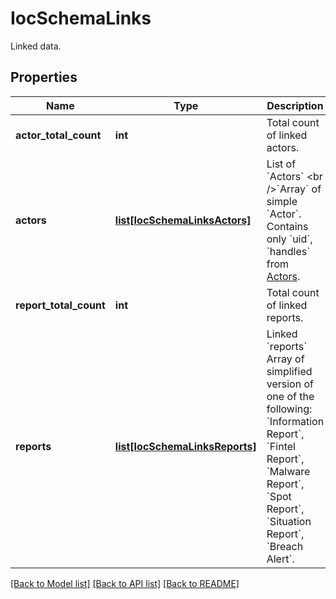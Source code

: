# IocSchemaLinks

Linked data.

## Properties
Name | Type | Description | Notes
------------ | ------------- | ------------- | -------------
**actor_total_count** | **int** | Total count of linked actors. | 
**actors** | [**list[IocSchemaLinksActors]**](IocSchemaLinksActors.md) | List of &#x60;Actors&#x60; &lt;br /&gt;&#x60;Array&#x60; of simple &#x60;Actor&#x60;. Contains only &#x60;uid&#x60;, &#x60;handles&#x60; from [Actors](). | [optional] 
**report_total_count** | **int** | Total count of linked reports. | 
**reports** | [**list[IocSchemaLinksReports]**](IocSchemaLinksReports.md) | Linked &#x60;reports&#x60; Array of simplified version of one of the following: &#x60;Information Report&#x60;, &#x60;Fintel Report&#x60;, &#x60;Malware Report&#x60;, &#x60;Spot Report&#x60;, &#x60;Situation Report&#x60;, &#x60;Breach Alert&#x60;. | [optional] 

[[Back to Model list]](../README.md#documentation-for-models) [[Back to API list]](../README.md#documentation-for-api-endpoints) [[Back to README]](../README.md)


